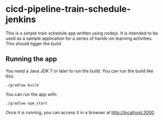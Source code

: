 # cicd-pipeline-train-schedule-jenkins

This is a simple train schedule app written using nodejs. It is intended to be used as a sample application for a series of hands-on learning activities. This should tigger the build

## Running the app

You need a Java JDK 7 or later to run the build. You can run the build like this:

    ./gradlew build

You can run the app with:

    ./gradlew npm_start

Once it is running, you can access it in a browser at [http://localhost:3000](http://localhost:3000)
